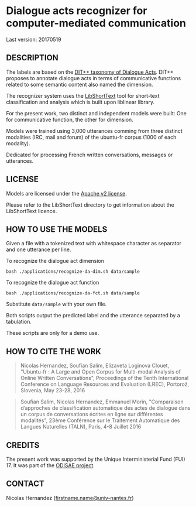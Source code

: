 # Dialogue acts recognizer for computer-mediated communication

Last version: 20170519


## DESCRIPTION

The labels are based on the [DIT++ taxonomy of Dialogue Acts](http://dit.uvt.nl). 
DIT++ proposes to annotate dialogue acts in terms of communicative functions related to some semantic content also named the dimension.

The recognizer system uses the [LibShortText](https://www.csie.ntu.edu.tw/~cjlin/libshorttext) tool for short-text classification and analysis which is built upon liblinear library.

For the present work, two distinct and independent models were built: One for communicative function, the other for dimension.

Models were trained using 3,000 utterances comming from three distinct modalities (IRC, mail and forum) of the ubuntu-fr corpus (1000 of each modality).

Dedicated for processing French written conversations, messages or utterances.


## LICENSE

Models are licensed under the [Apache v2 license](http://www.apache.org/licenses/LICENSE-2.0). 

Please refer to the LibShortText directory to get information about the LibShortText licence.


## HOW TO USE THE MODELS

Given a file with a tokenized text with whitespace character as separator and one utterance per line.

To recognize the dialogue act dimension

    bash ./applications/recognize-da-dim.sh data/sample

To recognize the dialogue act function

    bash ./applications/recognize-da-fct.sh data/sample

Substitute `data/sample` with your own file.

Both scripts output the predicted label and the utterance separated by a tabulation.

These scripts are only for a demo use.


## HOW TO CITE THE WORK

> Nicolas Hernandez, Soufian Salim, Elizaveta Loginova Clouet, "Ubuntu-fr : A Large and Open Corpus for Multi-modal Analysis of Online Written Conversations", Proceedings of the Tenth International Conference on Language Resources and Evaluation (LREC), Portorož, Slovenia, May 23-28, 2016

> Soufian Salim, Nicolas Hernandez, Emmanuel Morin, "Comparaison d’approches de classification automatique des actes de dialogue dans un corpus de conversations écrites en ligne sur différentes modalités", 23ème Conférence sur le Traitement Automatique des Langues Naturelles (TALN), Paris, 4-8 Juillet 2016


## CREDITS

The present work was supported by the Unique Interministerial Fund (FUI) 17. It was part of the [ODISAE project](www.odisae.com).


## CONTACT

  Nicolas Hernandez (firstname.name@univ-nantes.fr)